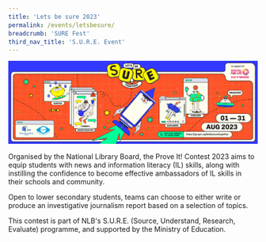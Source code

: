 ```yaml
---
title: 'Lets be sure 2023'
permalink: /events/letsbesure/
breadcrumb: 'SURE Fest'
third_nav_title: 'S.U.R.E. Event'
---
```


![](../images/SURE-Eventbrite-KV-3by1_230622.jpg)

Organised by the National Library Board, the Prove It! Contest 2023 aims to equip students with news and information literacy (IL) skills, along with instilling the confidence to become effective ambassadors of IL skills in their schools and community.

 

Open to lower secondary students, teams can choose to either write or produce an investigative journalism report based on a selection of topics.

 

This contest is part of NLB's S.U.R.E. (Source, Understand, Research, Evaluate) programme, and supported by the Ministry of Education.
